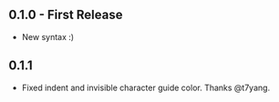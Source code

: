 ## 0.1.0 - First Release
* New syntax :)

## 0.1.1
* Fixed indent and invisible character guide color. Thanks @t7yang.
